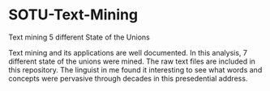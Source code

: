 # SOTU-Text-Mining
Text mining 5 different State of the Unions


Text mining and its applications are well documented.  In this analysis, 7 different state of the unions were mined.  The raw text files are included in this repository.  The linguist in me found it interesting to see what words and concepts were pervasive through decades in this presedential address.
